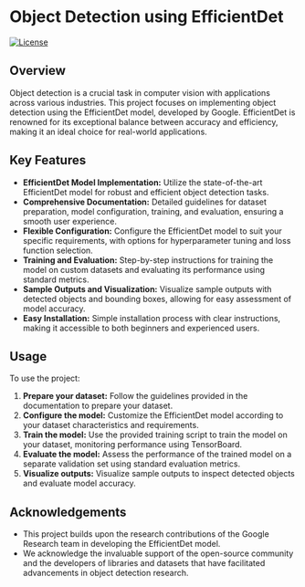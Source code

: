 # Object Detection using EfficientDet

[![License](https://img.shields.io/badge/license-MIT-blue.svg)](LICENSE)

## Overview

Object detection is a crucial task in computer vision with applications across various industries. This project focuses on implementing object detection using the EfficientDet model, developed by Google. EfficientDet is renowned for its exceptional balance between accuracy and efficiency, making it an ideal choice for real-world applications.

## Key Features

- **EfficientDet Model Implementation:** Utilize the state-of-the-art EfficientDet model for robust and efficient object detection tasks.
- **Comprehensive Documentation:** Detailed guidelines for dataset preparation, model configuration, training, and evaluation, ensuring a smooth user experience.
- **Flexible Configuration:** Configure the EfficientDet model to suit your specific requirements, with options for hyperparameter tuning and loss function selection.
- **Training and Evaluation:** Step-by-step instructions for training the model on custom datasets and evaluating its performance using standard metrics.
- **Sample Outputs and Visualization:** Visualize sample outputs with detected objects and bounding boxes, allowing for easy assessment of model accuracy.
- **Easy Installation:** Simple installation process with clear instructions, making it accessible to both beginners and experienced users.

## Usage

To use the project:

1. **Prepare your dataset:** Follow the guidelines provided in the documentation to prepare your dataset.
2. **Configure the model:** Customize the EfficientDet model according to your dataset characteristics and requirements.
3. **Train the model:** Use the provided training script to train the model on your dataset, monitoring performance using TensorBoard.
4. **Evaluate the model:** Assess the performance of the trained model on a separate validation set using standard evaluation metrics.
5. **Visualize outputs:** Visualize sample outputs to inspect detected objects and evaluate model accuracy.

## Acknowledgements

- This project builds upon the research contributions of the Google Research team in developing the EfficientDet model.
- We acknowledge the invaluable support of the open-source community and the developers of libraries and datasets that have facilitated advancements in object detection research.

